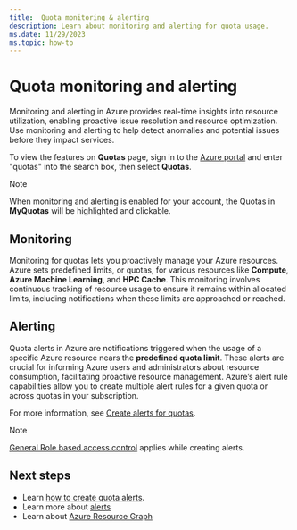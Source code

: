 ```yaml
---
title:  Quota monitoring & alerting
description: Learn about monitoring and alerting for quota usage.
ms.date: 11/29/2023
ms.topic: how-to
---
```


# Quota monitoring and alerting

Monitoring and alerting in Azure provides real-time insights into resource utilization, enabling proactive issue resolution and resource optimization. Use monitoring and alerting to help detect anomalies and potential issues before they impact services.

To view the features on **Quotas** page, sign in to the [Azure portal](https://portal.azure.com) and enter "quotas" into the search box, then select **Quotas**.

> [!NOTE]
> When monitoring and alerting is enabled for your account, the Quotas in **MyQuotas** will be highlighted and clickable.

## Monitoring

Monitoring for quotas lets you proactively manage your Azure resources. Azure sets predefined limits, or quotas, for various resources like **Compute**, **Azure Machine Learning**, and **HPC Cache**. This monitoring involves continuous tracking of resource usage to ensure it remains within allocated limits, including notifications when these limits are approached or reached.

## Alerting

Quota alerts in Azure are notifications triggered when the usage of a specific Azure resource nears the **predefined quota limit**. These alerts are crucial for informing Azure users and administrators about resource consumption, facilitating proactive resource management. Azure’s alert rule capabilities allow you to create multiple alert rules for a given quota or across quotas in your subscription.

For more information, see [Create alerts for quotas](how-to-guide-monitoring-alerting.md).

> [!NOTE]
> [General Role based access control](/azure/azure-monitor/alerts/alerts-overview#azure-role-based-access-control-for-alerts) applies while creating alerts.  

## Next steps

- Learn [how to create quota alerts](how-to-guide-monitoring-alerting.md).
- Learn more about [alerts](/azure/azure-monitor/alerts/alerts-overview)
- Learn about [Azure Resource Graph](/azure/governance/resource-graph/overview)

